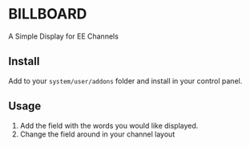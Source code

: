 # BILLBOARD
A Simple Display for EE Channels

## Install

Add to your `system/user/addons` folder and install in your control panel.

## Usage

1. Add the field with the words you would like displayed.
2. Change the field around in your channel layout